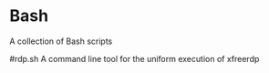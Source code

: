 # Bash
A collection of Bash scripts

#rdp.sh
A command line tool for the uniform execution of xfreerdp
